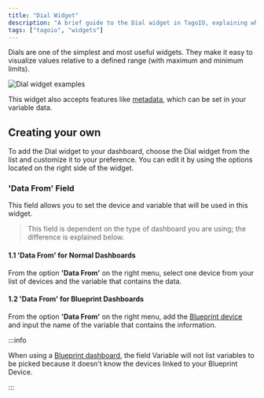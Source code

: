 ```yaml
---
title: "Dial Widget"
description: "A brief guide to the Dial widget in TagoIO, explaining what dials are used for and how to add and customize a Dial widget on your dashboard."
tags: ["tagoio", "widgets"]
---
```

Dials are one of the simplest and most useful widgets. They make it easy to visualize values relative to a defined range (with maximum and minimum limits).

![Dial widget examples](/docs_imagem/tagoio/dial-widget-2.gif)

This widget also accepts features like [metadata](/docs/tagoio/devices/payload-parser/metadata.md), which can be set in your variable data.

## Creating your own

To add the Dial widget to your dashboard, choose the Dial widget from the list and customize it to your preference. You can edit it by using the options located on the right side of the widget.

### 'Data From' Field

This field allows you to set the device and variable that will be used in this widget.

> This field is dependent on the type of dashboard you are using; the difference is explained below.

#### 1.1 'Data From' for Normal Dashboards

From the option **'Data From'** on the right menu, select one device from your list of devices and the variable that contains the data.

#### 1.2 'Data From' for Blueprint Dashboards

From the option **'Data From'** on the right menu, add the [Blueprint device](/docs/tagoio/devices/blueprint-devices-entities.md) and input the name of the variable that contains the information.

:::info

When using a [Blueprint dashboard](/docs/tagoio/dashboards/blueprint-dashboard.md), the field Variable will not list variables to be picked because it doesn't know the devices linked to your Blueprint Device.

:::